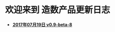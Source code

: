 # 

# 

# 

# 

# 欢迎来到  造数产品更新日志

* #### [ 2017年07月19日 v0.9-beta-8](/zao-shu-chan-pin-geng-xin-ri-zhi-2017-nian-07-yue-19-ri.md)

#### 




